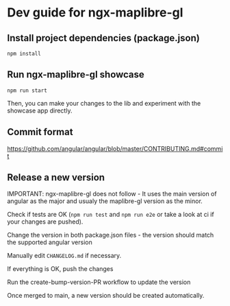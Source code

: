 # Dev guide for ngx-maplibre-gl

## Install project dependencies (package.json)

```
npm install
```

## Run ngx-maplibre-gl showcase

```
npm run start
```

Then, you can make your changes to the lib and experiment with the showcase app directly.

## Commit format

https://github.com/angular/angular/blob/master/CONTRIBUTING.md#commit

## Release a new version

IMPORTANT: ngx-maplibre-gl does not follow - It uses the main version of angular as the major and usualy the maplibre-gl version as the minor.

Check if tests are OK (`npm run test` and `npm run e2e` or take a look at ci if your changes are pushed).

Change the version in both package.json files - the version should match the supported angular version

Manually edit `CHANGELOG.md` if necessary.

If everything is OK, push the changes

Run the create-bump-version-PR workflow to update the version

Once merged to main, a new version should be created automatically.